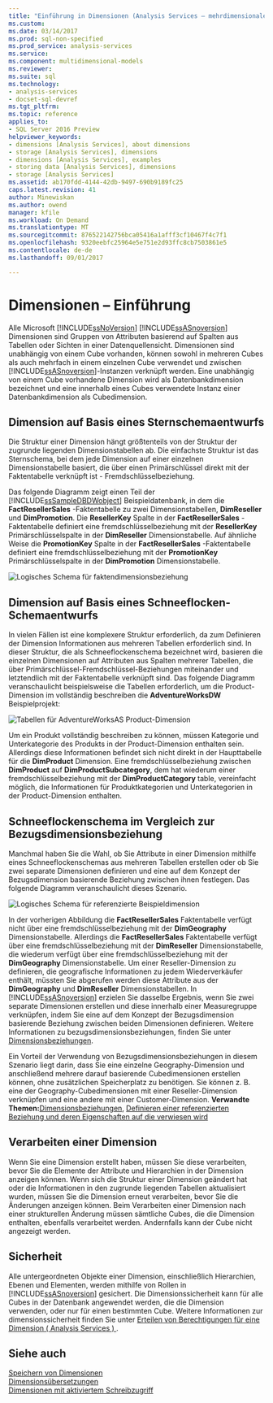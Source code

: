 ```yaml
---
title: "Einführung in Dimensionen (Analysis Services – mehrdimensionale Daten) | Microsoft Docs"
ms.custom: 
ms.date: 03/14/2017
ms.prod: sql-non-specified
ms.prod_service: analysis-services
ms.service: 
ms.component: multidimensional-models
ms.reviewer: 
ms.suite: sql
ms.technology:
- analysis-services
- docset-sql-devref
ms.tgt_pltfrm: 
ms.topic: reference
applies_to:
- SQL Server 2016 Preview
helpviewer_keywords:
- dimensions [Analysis Services], about dimensions
- storage [Analysis Services], dimensions
- dimensions [Analysis Services], examples
- storing data [Analysis Services], dimensions
- storage [Analysis Services]
ms.assetid: ab170fdd-4144-42db-9497-690b9189fc25
caps.latest.revision: 41
author: Minewiskan
ms.author: owend
manager: kfile
ms.workload: On Demand
ms.translationtype: MT
ms.sourcegitcommit: 876522142756bca05416a1afff3cf10467f4c7f1
ms.openlocfilehash: 9320eebfc25964e5e751e2d93ffc8cb7503861e5
ms.contentlocale: de-de
ms.lasthandoff: 09/01/2017

---
```

# <a name="dimensions---introduction"></a>Dimensionen – Einführung
  Alle Microsoft [!INCLUDE[ssNoVersion](../../includes/ssnoversion-md.md)] [!INCLUDE[ssASnoversion](../../includes/ssasnoversion-md.md)] Dimensionen sind Gruppen von Attributen basierend auf Spalten aus Tabellen oder Sichten in einer Datenquellensicht. Dimensionen sind unabhängig von einem Cube vorhanden, können sowohl in mehreren Cubes als auch mehrfach in einem einzelnen Cube verwendet und zwischen [!INCLUDE[ssASnoversion](../../includes/ssasnoversion-md.md)]-Instanzen verknüpft werden. Eine unabhängig von einem Cube vorhandene Dimension wird als Datenbankdimension bezeichnet und eine innerhalb eines Cubes verwendete Instanz einer Datenbankdimension als Cubedimension.  
  
## <a name="dimension-based-on-a-star-schema-design"></a>Dimension auf Basis eines Sternschemaentwurfs  
 Die Struktur einer Dimension hängt größtenteils von der Struktur der zugrunde liegenden Dimensionstabellen ab. Die einfachste Struktur ist das Sternschema, bei dem jede Dimension auf einer einzelnen Dimensionstabelle basiert, die über einen Primärschlüssel direkt mit der Faktentabelle verknüpft ist - Fremdschlüsselbeziehung.  
  
 Das folgende Diagramm zeigt einen Teil der [!INCLUDE[ssSampleDBDWobject](../../includes/sssampledbdwobject-md.md)] Beispieldatenbank, in dem die **FactResellerSales** -Faktentabelle zu zwei Dimensionstabellen, **DimReseller** und **DimPromotion**. Die **ResellerKey** Spalte in der **FactResellerSales** -Faktentabelle definiert eine fremdschlüsselbeziehung mit der **ResellerKey** Primärschlüsselspalte in der  **DimReseller** Dimensionstabelle. Auf ähnliche Weise die **PromotionKey** Spalte in der **FactResellerSales** -Faktentabelle definiert eine fremdschlüsselbeziehung mit der **PromotionKey** Primärschlüsselspalte in der  **DimPromotion** Dimensionstabelle.  
  
 ![Logisches Schema für faktendimensionsbeziehung](../../analysis-services/multidimensional-models-olap-logical-dimension-objects/media/dimfactrelationship.gif "logisches Schema für faktendimensionsbeziehung")  
  
## <a name="dimension-based-on-a-snowflake-schema-design"></a>Dimension auf Basis eines Schneeflocken-Schemaentwurfs  
 In vielen Fällen ist eine komplexere Struktur erforderlich, da zum Definieren der Dimension Informationen aus mehreren Tabellen erforderlich sind. In dieser Struktur, die als Schneeflockenschema bezeichnet wird, basieren die einzelnen Dimensionen auf Attributen aus Spalten mehrerer Tabellen, die über Primärschlüssel-Fremdschlüssel-Beziehungen miteinander und letztendlich mit der Faktentabelle verknüpft sind. Das folgende Diagramm veranschaulicht beispielsweise die Tabellen erforderlich, um die Product-Dimension im vollständig beschreiben die **AdventureWorksDW** Beispielprojekt:  
  
 ![Tabellen für AdventureWorksAS Product-Dimension](../../analysis-services/multidimensional-models-olap-logical-dimension-objects/media/dimproduct.gif "Tabellen für AdventureWorksAS Product-Dimension")  
  
 Um ein Produkt vollständig beschreiben zu können, müssen Kategorie und Unterkategorie des Produkts in der Product-Dimension enthalten sein. Allerdings diese Informationen befindet sich nicht direkt in der Haupttabelle für die **DimProduct** Dimension. Eine fremdschlüsselbeziehung zwischen **DimProduct** auf **DimProductSubcategory**, dem hat wiederum einer fremdschlüsselbeziehung mit der **DimProductCategory** table, vereinfacht möglich, die Informationen für Produktkategorien und Unterkategorien in der Product-Dimension enthalten.  
  
## <a name="snowflake-schema-versus-reference-relationship"></a>Schneeflockenschema im Vergleich zur Bezugsdimensionsbeziehung  
 Manchmal haben Sie die Wahl, ob Sie Attribute in einer Dimension mithilfe eines Schneeflockenschemas aus mehreren Tabellen erstellen oder ob Sie zwei separate Dimensionen definieren und eine auf dem Konzept der Bezugsdimension basierende Beziehung zwischen ihnen festlegen. Das folgende Diagramm veranschaulicht dieses Szenario.  
  
 ![Logisches Schema für referenzierte Beispieldimension](../../analysis-services/multidimensional-models-olap-logical-dimension-objects/media/dimindirect.gif "logisches Schema für referenzierte Beispieldimension")  
  
 In der vorherigen Abbildung die **FactResellerSales** Faktentabelle verfügt nicht über eine fremdschlüsselbeziehung mit der **DimGeography** Dimensionstabelle. Allerdings die **FactResellerSales** Faktentabelle verfügt über eine fremdschlüsselbeziehung mit der **DimReseller** Dimensionstabelle, die wiederum verfügt über eine fremdschlüsselbeziehung mit der  **DimGeography** Dimensionstabelle. Um einer Reseller-Dimension zu definieren, die geografische Informationen zu jedem Wiederverkäufer enthält, müssten Sie abgerufen werden diese Attribute aus der **DimGeography** und **DimReseller** Dimensionstabellen. In [!INCLUDE[ssASnoversion](../../includes/ssasnoversion-md.md)] erzielen Sie dasselbe Ergebnis, wenn Sie zwei separate Dimensionen erstellen und diese innerhalb einer Measuregruppe verknüpfen, indem Sie eine auf dem Konzept der Bezugsdimension basierende Beziehung zwischen beiden Dimensionen definieren. Weitere Informationen zu bezugsdimensionsbeziehungen, finden Sie unter [Dimensionsbeziehungen](../../analysis-services/multidimensional-models-olap-logical-cube-objects/dimension-relationships.md).  
  
 Ein Vorteil der Verwendung von Bezugsdimensionsbeziehungen in diesem Szenario liegt darin, dass Sie eine einzelne Geography-Dimension und anschließend mehrere darauf basierende Cubedimensionen erstellen können, ohne zusätzlichen Speicherplatz zu benötigen. Sie können z.&nbsp;B. eine der Geography-Cubedimensionen mit einer Reseller-Dimension verknüpfen und eine andere mit einer Customer-Dimension. **Verwandte Themen:**[Dimensionsbeziehungen](../../analysis-services/multidimensional-models-olap-logical-cube-objects/dimension-relationships.md), [Definieren einer referenzierten Beziehung und deren Eigenschaften auf die verwiesen wird](../../analysis-services/multidimensional-models/define-a-referenced-relationship-and-referenced-relationship-properties.md)  
  
## <a name="processing-a-dimension"></a>Verarbeiten einer Dimension  
 Wenn Sie eine Dimension erstellt haben, müssen Sie diese verarbeiten, bevor Sie die Elemente der Attribute und Hierarchien in der Dimension anzeigen können. Wenn sich die Struktur einer Dimension geändert hat oder die Informationen in den zugrunde liegenden Tabellen aktualisiert wurden, müssen Sie die Dimension erneut verarbeiten, bevor Sie die Änderungen anzeigen können. Beim Verarbeiten einer Dimension nach einer strukturellen Änderung müssen sämtliche Cubes, die die Dimension enthalten, ebenfalls verarbeitet werden. Andernfalls kann der Cube nicht angezeigt werden.  
  
## <a name="security"></a>Sicherheit  
 Alle untergeordneten Objekte einer Dimension, einschließlich Hierarchien, Ebenen und Elementen, werden mithilfe von Rollen in [!INCLUDE[ssASnoversion](../../includes/ssasnoversion-md.md)] gesichert. Die Dimensionssicherheit kann für alle Cubes in der Datenbank angewendet werden, die die Dimension verwenden, oder nur für einen bestimmten Cube. Weitere Informationen zur dimensionssicherheit finden Sie unter [Erteilen von Berechtigungen für eine Dimension &#40; Analysis Services &#41; ](../../analysis-services/multidimensional-models/grant-permissions-on-a-dimension-analysis-services.md).  
  
## <a name="see-also"></a>Siehe auch  
 [Speichern von Dimensionen](../../analysis-services/multidimensional-models-olap-logical-dimension-objects/dimensions-storage.md)   
 [Dimensionsübersetzungen](../../analysis-services/multidimensional-models-olap-logical-dimension-objects/dimension-translations.md)   
 [Dimensionen mit aktiviertem Schreibzugriff](../../analysis-services/multidimensional-models-olap-logical-dimension-objects/write-enabled-dimensions.md)  
  
  

